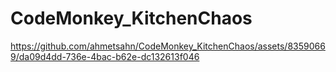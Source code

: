 # CodeMonkey_KitchenChaos


https://github.com/ahmetsahn/CodeMonkey_KitchenChaos/assets/83590669/da09d4dd-736e-4bac-b62e-dc132613f046





